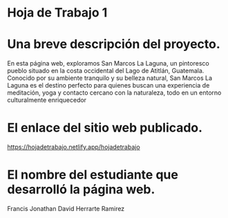 # Hoja de Trabajo 1
# Una breve descripción del proyecto. 
En esta página web, exploramos San Marcos La Laguna, un pintoresco pueblo situado en la costa occidental del Lago de Atitlán, Guatemala. Conocido por su ambiente tranquilo y su belleza natural, San Marcos La Laguna es el destino perfecto para quienes buscan una experiencia de meditación, yoga y contacto cercano con la naturaleza, todo en un entorno culturalmente enriquecedor
# El enlace del sitio web publicado.
https://hojadetrabajo.netlify.app/hojadetrabajo
# El nombre del estudiante que desarrolló la página web.
Francis Jonathan David Herrarte Ramirez
